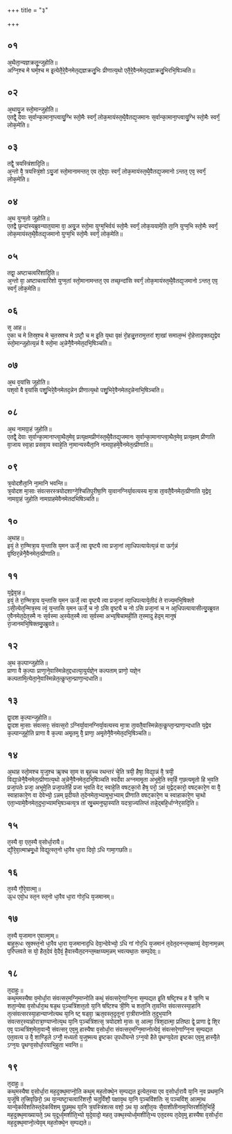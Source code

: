 +++
title = "३"

+++
## ०१
अ᳘थैता᳘न्यज्ञक्रतू᳘न्जुहोति॥  
अग्नि᳘श्च मे घर्म᳘श्च म इ᳘त्येतै᳘रे᳘वैनमेत᳘द्यज्ञक्रतु᳘भिः प्रीणात्य᳘थो एतै᳘रे᳘वैनमेत᳘द्यज्ञक्रतु᳘भिरभि᳘षिञ्चति॥  
## ०२
अ᳘थायु᳘ज स्तो᳘मान्जुहोति॥  
एतद्वै᳘ देवाः स᳘र्वान्का᳘माना᳘प्त्वायु᳘ग्भि स्तो᳘मैः स्वर्गं᳘ लोक᳘मायंस्त᳘थै᳘वैतद्य᳘जमानः स᳘र्वान्का᳘माना᳘प्त्वायु᳘ग्भि स्तो᳘मैः स्वर्गं᳘ लोक᳘मेति॥  
## ०३
तद्वै᳘ त्रयस्त्रिंशादि᳘ति॥  
अ᳘न्तो वै᳘ त्रयस्त्रिं᳘शो ऽयु᳘जां स्तो᳘मानामन्तत᳘ एव त᳘द्देवाः᳘ स्वर्गं᳘ लोक᳘मायंस्त᳘थै᳘वैतद्य᳘जमानो ऽन्तत᳘ एव᳘ स्वर्गं᳘ लोक᳘मेति॥  
## ०४
अ᳘थ युग्म᳘तो जुहोति॥  
एतद्वै छ᳘न्दांस्यब्रुवन्यात᳘यामा वा᳘ अयु᳘ज स्तो᳘मा युग्म᳘भिर्वयं स्तो᳘मैः स्वर्गं᳘ लोक᳘ययामे᳘ति ता᳘नि युग्म᳘भि स्तो᳘मैः स्वर्गं᳘ लोक᳘मायंस्त᳘थै᳘वैतद्य᳘जमानो युग्म᳘भि स्तो᳘मैः स्वर्गं᳘ लोक᳘मेति॥  
## ०५
तद्वा᳘ अष्टाचत्वरिंशादि᳘ति॥  
अ᳘न्तो वा᳘ अष्टाचत्वारिंशो युग्म᳘तां स्तो᳘मानामन्तत᳘ एव तच्छ᳘न्दांसि स्वर्गं᳘ लोक᳘मायंस्त᳘थै᳘वैतद्य᳘जमानो ऽन्तत᳘ एव᳘ स्वर्गं᳘ लोक᳘मेति॥  
## ०६
स᳘ आह॥  
ए᳘का च मे तिस्र᳘श्च मे च᳘तस्रश्च मे ऽष्टौ᳘ च म इ᳘ति य᳘था वृक्षं रो᳘हन्नु᳘त्तरामुत्तरां शा᳘खां समाल᳘म्भं रो᳘हेत्तादृक्तद्य᳘द्वेव स्तो᳘मान्जुहोत्य᳘न्नं वै स्तो᳘मा अ᳘न्नेनै᳘वैनमेत᳘दभि᳘षिञ्चति॥  
## ०७
अ᳘थ व᳘यांसि जुहोति॥  
पश᳘वो वै व᳘यांसि पशु᳘भिरे᳘वैनमेतद᳘न्नेन प्रीणात्य᳘थो पशु᳘भिरे᳘वैनमेतद᳘न्नेनाभि᳘षिञ्चति॥  
## ०८
अ᳘थ नामग्रा᳘हं जुहोति॥  
एतद्वै᳘ देवाः स᳘र्वान्का᳘मानाप्त्वा᳘थैत᳘मेव᳘ प्रत्य᳘क्षमप्रीणंस्त᳘थै᳘वैतद्य᳘जमानः स᳘र्वान्का᳘मानाप्त्वा᳘थैत᳘मेव᳘ प्रत्य᳘क्षम् प्रीणाति वा᳘जाय स्वा᳘हा प्रसवा᳘य स्वाहे᳘ति ना᳘मान्यस्यैता᳘नि नामग्रा᳘हमे᳘वैनमेत᳘त्प्रीणाति॥  
## ०९
त्र᳘योदशैता᳘नि ना᳘मानि भवन्ति॥  
त्र᳘योदश मा᳘साः संवत्सरस्त्रयोदशाग्ने᳘श्चितिपुरीषा᳘णि या᳘वानग्निर्या᳘वत्यस्य मा᳘त्रा ता᳘वतै᳘वैनमेत᳘त्प्रीणाति य᳘द्वेव᳘ नामग्रा᳘हं जुहोति नामग्राहमेवैनमेतदभिषिञ्चति॥  
## १०
अ᳘थाह॥  
इयं᳘ ते रा᳘ण्मित्रा᳘य य᳘न्तासि य᳘मन ऊर्जे᳘ त्वा वृ᳘ष्ट्यै त्वा प्रजा᳘नां त्वा᳘धिपत्यायेत्य᳘न्नं वा ऊर्ग᳘न्नं वृ᳘ष्ठिर᳘न्नेनै᳘वैनमेत᳘त्प्रीणाति॥  
## ११
य᳘द्वेवा᳘ह॥  
इयं᳘ ते रा᳘ण्मित्रा᳘य य᳘न्तासि य᳘मन ऊर्जे᳘ त्वा वृ᳘ष्ट्यै त्वा प्रजा᳘नां त्वा᳘धिपत्याये᳘तीदं ते राज्य᳘मभि᳘षिक्तो ऽसी᳘त्येत᳘न्मित्र᳘स्य त्वं᳘ य᳘न्तासि य᳘मन ऊर्जे᳘ च नो᳘ ऽसि वृ᳘ष्ट्यै च नो ऽसि प्रजा᳘नां च न आ᳘धिपत्यायासीत्यु᳘पब्रुवत ए᳘वैनमेत᳘देत᳘स्मै नः स᳘र्वस्मा अ᳘स्येत᳘स्मै त्वा स᳘र्वस्मा अभ्य᳘षिचामही᳘ति त᳘स्मादु हेद᳘म् मानुषं रा᳘जानमभि᳘षिक्तमु᳘पब्रुवते॥  
## १२
अ᳘थ क᳘ल्पान्जुहोति॥  
प्राणा वै क᳘ल्पाः प्राणा᳘ने᳘वास्मिन्नेत᳘द्दधात्या᳘युर्यज्ञे᳘न कल्पताम् प्राणो᳘ यज्ञे᳘न कल्पतामि᳘त्येता᳘ने᳘वास्मिन्नेत᳘त्कॢप्ता᳘न्प्राणा᳘न्दधाति॥  
## १३
द्वा᳘दश क᳘ल्पान्जुहोति॥  
द्वा᳘दश मा᳘साः संवत्सरः᳘ संवत्स᳘रो ऽग्निर्या᳘वानग्निर्या᳘वत्यस्य मा᳘त्रा ता᳘वतै᳘वास्मिन्नेत᳘त्कॢप्ता᳘न्प्राणा᳘न्दधाति य᳘द्वेव क᳘ल्पान्जुहो᳘ति प्राणा वै क᳘ल्पा अमृ᳘तमु वै᳘ प्राणा᳘ अमृ᳘तेनै᳘वैनमेत᳘दभि᳘षिञ्चति॥  
## १४
अ᳘थाह स्तो᳘मश्च य᳘जुश्च ऋ᳘क्च सा᳘म स बृह᳘च्च रथन्तरं चे᳘ति त्रयी᳘ हैषा᳘ विद्या᳘न्नं वै᳘ त्रयी᳘ विद्या᳘न्नेनै᳘वैनमेत᳘त्प्रीणात्य᳘थो अ᳘न्नेनै᳘वैनमेत᳘दभि᳘षिञ्चति स्वर्देवा अग्नमामृ᳘ता अभूमे᳘ति स्व᳘र्हि ग᳘छत्यमृ᳘तो हि भ᳘वति प्रजा᳘पतेः प्रजा᳘ अभूमे᳘ति प्रजा᳘पतेर्हि᳘ प्रजा भ᳘वति वेट् स्वाहे᳘ति वषट्का᳘रो हैष᳘ परो᳘ ऽक्षं य᳘द्वेट्कारो᳘ वषट्कारे᳘ण वा वै᳘ स्वाहाकारे᳘ण वा देवेभ्यो᳘ ऽन्नम् प्र᳘दीयते त᳘देनमेता᳘भ्यामुभा᳘भ्याम् प्रीणाति वषट्कारे᳘ण च स्वाहाकारे᳘ण चा᳘थो एता᳘भ्यामे᳘वैनमेत᳘दुभा᳘भ्यामभि᳘षञ्चत्य᳘त्र तां स्रु᳘चमनुप्प्रा᳘स्यति यदत्रा᳘ज्यलिप्तं तन्ने᳘द्बहि᳘र्धाग्नेर᳘सदि᳘ति॥  
## १५
त᳘स्यै वा᳘ एत᳘स्यै व᳘सोर्धा᳘रायै॥  
द्यौ᳘रे᳘वा᳘त्माभ्रमू᳘धो विद्युत्स्त᳘नो धा᳘रैव धा᳘रा दिवो᳘ ऽधि गामा᳘गछति॥  
## १६
त᳘स्यै गौ᳘रे᳘वात्मा᳟॥  
ऊ᳘ध एवो᳘ध स्त᳘न स्त᳘नो धा᳘रैव धा᳘रा गोर᳘धि य᳘जमानम्॥  
## १७
त᳘स्यै य᳘जामान ए᳘वात्मा᳘म्॥  
बाहुरू᳘धः स्रुक्स्त᳘नो धा᳘रैव धा᳘रा य᳘जमानाद᳘धि देवा᳘न्देवेभ्यो᳘ ऽधि गां गोर᳘धि य᳘जमानं त᳘देत᳘दनन्त᳘मक्षय्यं᳘ देवा᳘नाम᳘न्नम् प᳘रिप्लवते स यो᳘ हैत᳘देवं वे᳘दैवं᳘ है᳘वास्यैत᳘दनन्त᳘मक्षय्यम᳘न्नम् भवत्यथा᳘तः सम्प᳘देवः᳟॥  
## १८
त᳘दाहुः॥  
कथ᳘ममस्यैषा व᳘मोर्धा᳘रा संवत्सर᳘मग्नि᳘माप्नोति कथं᳘ संवत्सरे᳘णाग्नि᳘ना स᳘म्पद्यत इ᳘ति षष्टि᳘श्च ह वै त्रा᳘णि च शता᳘न्येषा व᳘सोर्धारा᳘थ षड᳘थ प᳘ञ्चत्रिंशत्त᳘तो या᳘नि षष्टिश्च त्री᳘णि च शता᳘नि ता᳘वन्ति संवत्सरस्या᳘हानि त᳘त्संवत्सरस्या᳘हान्याप्नोत्यथ या᳘नि ष्ट् षड्वा᳘ ऋत᳘वस्त᳘दृतूनां रा᳘त्रीराप्नोति त᳘दुभ᳘यानि संवत्सर᳘स्याहोरात्रा᳘ण्याप्नोत्य᳘थ या᳘नि प᳘ञ्चत्रिंशत्स᳘ त्रयोदशो मा᳘सः स᳘ आत्मा᳘ त्रिंश᳘दात्मा᳘ प्रतिष्ठा द्वे᳘ प्राणा द्वे शि᳘र एव᳘ पञ्चत्रिंश᳘मेता᳘वान्वै᳘ संवत्सर᳘ एव᳘मु हास्यैषा व᳘सोर्धा᳘रा संवत्सर᳘मग्नि᳘माप्नोत्येवं᳘ संवत्सरे᳘णाग्नि᳘ना स᳘म्पद्यत एता᳘वत्य उ वै᳘ शाण्डि᳘ले ऽग्नौ᳘ मध्यतो य᳘जुष्मत्य इ᳘ष्टका उ᳘पधीयन्ते ऽग्न᳘यो हैते पृ᳘थग्य᳘देता इ᳘ष्टका एव᳘मु हास्यै᳘ते ऽग्न᳘यः पृ᳘थग्व᳘सोर्धा᳘रयाभि᳘हुता भवन्ति॥  
## १९
त᳘दाहुः॥  
कथ᳘मस्यैषा व᳘सोर्धा᳘रा मह᳘दुक्थ᳘माप्नो᳘ति कथ᳘म् मह᳘तोक्थे᳘न स᳘म्पद्यत इ᳘त्येत᳘स्या एव व᳘सोर्धा᳘रायै या᳘नि न᳘व प्रथमा᳘नि य᳘जूंषि त᳘त्त्रिवृछिरो᳘ ऽथ या᳘न्यष्टा᳘चत्वारिंशत्तौ᳘ चतुर्विंशौ᳘ पक्षाव᳘थ या᳘नि प᳘ञ्चविंशतिः स᳘ पञ्चविंश᳘ आत्मा᳘थ यान्ये᳘कविंशतिस्त᳘देकविंशम् पु᳘छम᳘थ या᳘नि त्र᳘यस्त्रिंशत्स वशो᳘ ऽथ या᳘ अशी᳘त᳘यः सै᳘वाशीतीनामा᳘प्तिरशीति᳘भिर्हि᳘ मह᳘दुक्थ᳘माख्यायते᳘ ऽथ य᳘दूर्ध्व᳘मशीति᳘भ्यो य᳘दे᳘वादो᳘ महत᳘ उक्थ᳘स्योर्ध्व᳘मशीति᳘भ्य एत᳘दस्य त᳘देव᳘मु हास्यैषा व᳘सोर्धा᳘रा मह᳘दुक्थ᳘माप्नो᳘त्येव᳘म् मह᳘तोक्थे᳘न स᳘म्पद्यते॥  